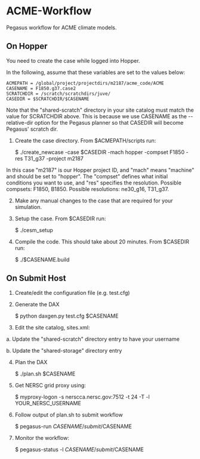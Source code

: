 ACME-Workflow
=============

Pegasus workflow for ACME climate models.

On Hopper
---------
You need to create the case while logged into Hopper.

In the following, assume that these variables are set to the values below:

    ACMEPATH = /global/project/projectdirs/m2187/acme_code/ACME
    CASENAME = F1850.g37.case2
    SCRATCHDIR = /scratch/scratchdirs/juve/
    CASEDIR = $SCRATCHDIR/$CASENAME

Note that the "shared-scratch" directory in your site catalog must match the
value for SCRATCHDIR above. This is because we use CASENAME as the --relative-dir
option for the Pegasus planner so that CASEDIR will become Pegasus' scratch dir.

1. Create the case directory. From $ACMEPATH/scripts run:

    $ ./create_newcase -case $CASEDIR -mach hopper -compset F1850 -res T31_g37 -project m2187

 In this case "m2187" is our Hopper project ID, and "mach" means "machine"
 and should be set to "hopper". The "compset" defines what initial conditions
 you want to use, and "res" specifies the resolution. Possible compsets: F1850, B1850.
 Possible resolutions: ne30_g16, T31_g37.

2. Make any manual changes to the case that are required for your simulation.

3. Setup the case. From $CASEDIR run:

    $ ./cesm_setup

4. Compile the code. This should take about 20 minutes. From $CASEDIR run:

    $ ./$CASENAME.build


On Submit Host
--------------

1. Create/edit the configuration file (e.g. test.cfg)

2. Generate the DAX

    $ python daxgen.py test.cfg $CASENAME

3. Edit the site catalog, sites.xml:

 a. Update the "shared-scratch" directory entry to have your username

 b. Update the "shared-storage" directory entry

4. Plan the DAX

    $ ./plan.sh $CASENAME

5. Get NERSC grid proxy using:

    $ myproxy-logon -s nerscca.nersc.gov:7512 -t 24 -T -l YOUR_NERSC_USERNAME

6. Follow output of plan.sh to submit workflow

    $ pegasus-run $CASENAME/submit/$CASENAME

7. Monitor the workflow:

    $ pegasus-status -l $CASENAME/submit/$CASENAME

